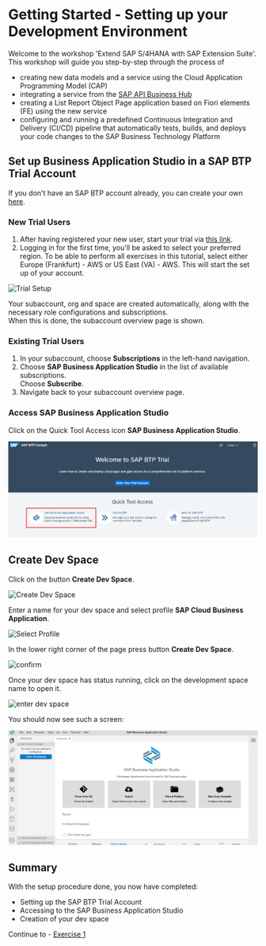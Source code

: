 # Getting Started - Setting up your Development Environment

Welcome to the workshop 'Extend SAP S/4HANA with SAP Extension Suite'.\
This workshop will guide you step-by-step through the process of 
- creating new data models and a service using the Cloud Application Programming Model (CAP)
- integrating a service from the [SAP API Business Hub](https://api.sap.com/)
- creating a List Report Object Page application based on Fiori elements (FE) using the new service
- configuring and running a predefined Continuous Integration and Delivery (CI/CD) pipeline that automatically tests, builds, and deploys your code changes to the SAP Business Technology Platform

## Set up Business Application Studio in a SAP BTP Trial Account

If you don't have an SAP BTP account already, you can create your own [here](https://www.sap.com/products/cloud-platform/get-started.html).

### New Trial Users

1. After having registered your new user, start your trial via [this link](https://account.hanatrial.ondemand.com/register).
2. Logging in for the first time, you'll be asked to select your preferred region. To be able to perform all exercises in this tutorial, select either Europe (Frankfurt) - AWS or US East (VA) - AWS.
This will start the set up of your account.

![Trial Setup](../ex0/images/00_00_0010.png)

Your subaccount, org and space are created automatically, along with the necessary role configurations and subscriptions.\
When this is done, the subaccount overview page is shown.

### Existing Trial Users

1. In your subaccount, choose **Subscriptions** in the left-hand navigation.
2. Choose **SAP Business Application Studio** in the list of available subscriptions.\
Choose **Subscribe**.
3. Navigate back to your subaccount overview page.

### Access SAP Business Application Studio

Click on the Quick Tool Access icon **SAP Business Application Studio**.

![Welcome SCP Trial](../ex0/images/00_00_0020.png)

## Create Dev Space

Click on the button **Create Dev Space**.

![Create Dev Space](../ex0/images/00_00_0030.png)

Enter a name for your dev space and select profile **SAP Cloud Business Application**.

![Select Profile](../ex0/images/00_00_0040.png)

In the lower right corner of the page press button **Create Dev Space**.

![confirm](../ex0/images/00_00_0050.png)<br>

Once your dev space has status running, click on the development space name to open it.

![enter dev space](../ex0/images/00_00_0060.png)

You should now see such a screen:

![bas](../ex0/images/00_00_0070.png)

## Summary

With the setup procedure done, you now have completed:
- Setting up the SAP BTP Trial Account
- Accessing to the SAP Business Application Studio 
- Creation of your dev space

Continue to - [Exercise 1](../ex1/README.md)

